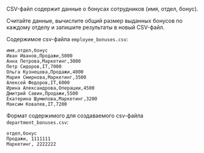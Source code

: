 CSV-файл содержит данные о бонусах сотрудников (имя, отдел, бонус). 

Считайте данные, вычислите общий размер выданных бонусов по каждому отделу и запишите результаты в новый CSV-файл.

Содержимое csv-файла `employee_bonuses.csv`:
```
имя,отдел,бонус
Иван Иванов,Продажи,5000
Анна Петрова,Маркетинг,3000
Петр Сидоров,IT,7000
Ольга Кузнецова,Продажи,4000
Мария Смирнова,Маркетинг,3500
Алексей Федоров,IT,6000
Ирина Александрова,Операции,4500
Дмитрий Савин,Продажи,5500
Екатерина Шумилова,Маркетинг,3200
Максим Ковалев,IT,7200
```

Формат содержимого для создаваемого csv-файла `department_bonuses.csv`:
```
отдел,бонус 
Продажи, 1111111
Маркетинг, 2222222
```